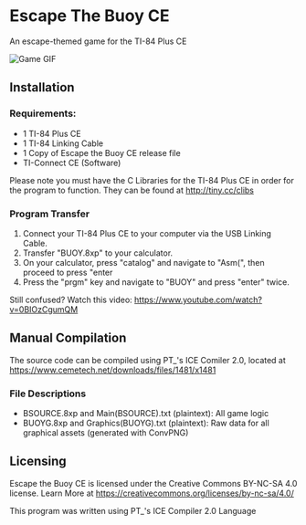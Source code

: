 # Escape The Buoy CE
An escape-themed game for the TI-84 Plus CE

![Game GIF](https://oldnewtimer.github.io/assets/images/Escape.gif)
                                                                                                                                         
## Installation

### Requirements:
- 1 TI-84 Plus CE
- 1 TI-84 Linking Cable
- 1 Copy of Escape the Buoy CE release file
- TI-Connect CE (Software)

Please note you must have the C Libraries for the TI-84 Plus CE in order for the program to function. They can be found at http://tiny.cc/clibs

### Program Transfer
1. Connect your TI-84 Plus CE to your computer via the USB Linking Cable.
2. Transfer "BUOY.8xp" to your calculator.
3. On your calculator, press "catalog" and navigate to "Asm(", then proceed to press "enter
4. Press the "prgm" key and navigate to "BUOY" and press "enter" twice.

Still confused? Watch this video: https://www.youtube.com/watch?v=0BIOzCgumQM

## Manual Compilation
The source code can be compiled using PT_'s ICE Comiler 2.0, located at https://www.cemetech.net/downloads/files/1481/x1481
### File Descriptions
- BSOURCE.8xp and Main(BSOURCE).txt (plaintext): All game logic
- BUOYG.8xp and Graphics(BUOYG).txt (plaintext): Raw data for all graphical assets (generated with ConvPNG)

## Licensing
Escape the Buoy CE is licensed under the Creative Commons BY-NC-SA 4.0 license.
Learn More at https://creativecommons.org/licenses/by-nc-sa/4.0/

This program was written using PT_'s ICE Compiler 2.0 Language
                                                                            
